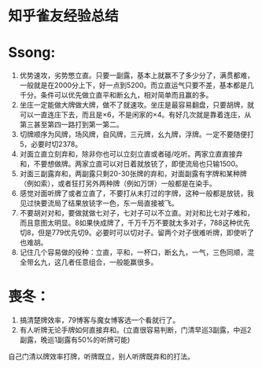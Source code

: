 # 知乎雀友经验总结

# Ssong:

1. 优势速攻，劣势憋立直。只要一副露，基本上就赢不了多少分了，满贯都难，一般就是在2000分上下，好一点到5200。而立直运气只要不差，基本都是几千分。条件可以优先做立直平和断幺九，相对简单而且赢的多。
2. 坐庄一定能做大牌做大牌，做不了就速攻。坐庄是最容易翻盘，只要胡牌，就可以一直连庄下去，而且是×6，不是闲家的×4。有好几次就是靠着连庄，从第三甚至第四一路打到第一第二。
3. 切牌顺序为风牌，场风牌，自风牌，三元牌，幺九牌，浮牌。一定不要随便打5，必要时切2378。
4. 对面立直立刻弃和，除非你也可以立刻立直或者碰/吃听。两家立直直接弃和，不要想做牌。两家立直可以对日着就放铳了，即使流局也只输1500。
5. 对面三副露弃和，两副露只剩20-30张牌的弃和，对面副露有字牌和某种牌（例如索），或者狂打另外两种牌（例如万饼）一般都是在染手。
6. 感觉对面听牌了或者立直了，不要打从未打过的字牌，这种一般都是放铳，我见过快要流局了结果放铳字一色，东一局直接被飞。
7. 不要胡对对和，要做就做七对子，七对子可以不立直。对对和比七对子难和，而且意图太明显。8如果快成牌了，千万千万不要就太多对子，788这种优先切8，但是779优先切9。必要时可以切对子。留两个对子很难听牌，即使听了也难胡。
8. 记住几个容易做的役种：立直，平和，一杯口，断幺九，一气，三色同顺，混全带幺九，这几者任意组合，一般能赢很多。

# 喪冬：

1. 搞清楚牌效率，79博客与魔女博客选一个看就行了。
2. 有人听牌无论手牌如何直接弃和。(立直很容易判断，门清早巡3副露，中巡2副露，晚巡1副露有50%的听牌可能)

自己门清以牌效率打牌，听牌既立，别人听牌既弃和的打法。